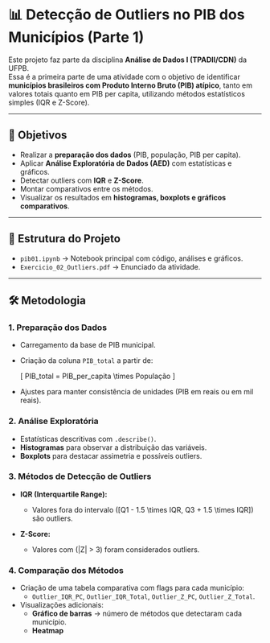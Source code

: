 # 📊 Detecção de Outliers no PIB dos Municípios (Parte 1)

Este projeto faz parte da disciplina **Análise de Dados I (TPADII/CDN)** da UFPB.  
Essa é a primeira parte de uma atividade com o objetivo de identificar **municípios brasileiros com Produto Interno Bruto (PIB) atípico**, tanto em valores totais quanto em PIB per capita, utilizando métodos estatísticos simples (IQR e Z-Score).  

---

## 🚀 Objetivos
- Realizar a **preparação dos dados** (PIB, população, PIB per capita).  
- Aplicar **Análise Exploratória de Dados (AED)** com estatísticas e gráficos.  
- Detectar outliers com **IQR** e **Z-Score**.  
- Montar comparativos entre os métodos.  
- Visualizar os resultados em **histogramas, boxplots e gráficos comparativos**.  

---

## 📂 Estrutura do Projeto
- `pib01.ipynb` → Notebook principal com código, análises e gráficos.  
- `Exercicio_02_Outliers.pdf` → Enunciado da atividade.  

---

## 🛠️ Metodologia

### 1. Preparação dos Dados
- Carregamento da base de PIB municipal.  
- Criação da coluna `PIB_total` a partir de:  

  \[
  PIB\_total = PIB\_per\_capita \times População
  \]

- Ajustes para manter consistência de unidades (PIB em reais ou em mil reais).  

### 2. Análise Exploratória
- Estatísticas descritivas com `.describe()`.  
- **Histogramas** para observar a distribuição das variáveis.  
- **Boxplots** para destacar assimetria e possíveis outliers.  

### 3. Métodos de Detecção de Outliers
- **IQR (Interquartile Range):**  
  - Valores fora do intervalo \([Q1 - 1.5 \times IQR, Q3 + 1.5 \times IQR]\) são outliers.  

- **Z-Score:**  
  - Valores com \(|Z| > 3\) foram considerados outliers.  

### 4. Comparação dos Métodos
- Criação de uma tabela comparativa com flags para cada município:  
  - `Outlier_IQR_PC`, `Outlier_IQR_Total`, `Outlier_Z_PC`, `Outlier_Z_Total`.  
- Visualizações adicionais:  
  - **Gráfico de barras** → número de métodos que detectaram cada município.  
  - **Heatmap**

